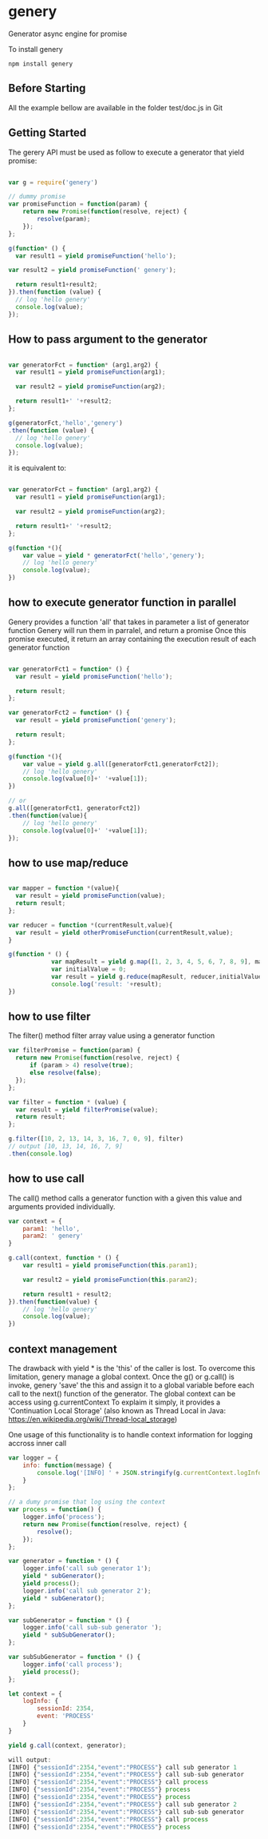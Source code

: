 # genery

Generator async engine for promise

To install genery

```
npm install genery
```
## Before Starting
All the example bellow are available in the folder test/doc.js in Git

## Getting Started
The gerery API must be used as follow to execute a generator that yield promise:

```js

var g = require('genery')

// dummy promise
var promiseFunction = function(param) {
    return new Promise(function(resolve, reject) {
        resolve(param);
    });
};

g(function* () {
  var result1 = yield promiseFunction('hello');

var result2 = yield promiseFunction(' genery');

  return result1+result2;
}).then(function (value) {
  // log 'hello genery'
  console.log(value);
});
```

## How to pass argument to the generator

```js

var generatorFct = function* (arg1,arg2) {
  var result1 = yield promiseFunction(arg1);

  var result2 = yield promiseFunction(arg2);

  return result1+' '+result2;
};

g(generatorFct,'hello','genery')
.then(function (value) {
  // log 'hello genery'
  console.log(value);
});
```

it is equivalent to:

```js

var generatorFct = function* (arg1,arg2) {
  var result1 = yield promiseFunction(arg1);

  var result2 = yield promiseFunction(arg2);

  return result1+' '+result2;
};

g(function *(){
	var value = yield * generatorFct('hello','genery');
	// log 'hello genery'
	console.log(value);
})

```

## how to execute generator function in parallel

Genery provides a function 'all' that takes in parameter a list of generator function
Genery will run them in parralel, and return a promise
Once this promise executed, it return an array containing the execution result of each generator function


```js

var generatorFct1 = function* () {
  var result = yield promiseFunction('hello');

  return result;
};

var generatorFct2 = function* () {
  var result = yield promiseFunction('genery');

  return result;
};

g(function *(){
	var value = yield g.all([generatorFct1,generatorFct2]);
	// log 'hello genery'
	console.log(value[0]+' '+value[1]);
})

// or
g.all([generatorFct1, generatorFct2])
.then(function(value){
	// log 'hello genery'
	console.log(value[0]+' '+value[1]);
});

```
## how to use map/reduce

```js

var mapper = function *(value){
  var result = yield promiseFunction(value);
  return result;
};

var reducer = function *(currentResult,value){
  var result = yield otherPromiseFunction(currentResult,value);
}

g(function * () {
            var mapResult = yield g.map([1, 2, 3, 4, 5, 6, 7, 8, 9], mapper);
            var initialValue = 0;
            var result = yield g.reduce(mapResult, reducer,initialValue);
            console.log('result: '+result);
})

```
## how to use filter
The filter() method filter array value using a generator function

```js
var filterPromise = function(param) {
  return new Promise(function(resolve, reject) {
      if (param > 4) resolve(true);
      else resolve(false);
  });
};

var filter = function * (value) {
  var result = yield filterPromise(value);
  return result;
};

g.filter([10, 2, 13, 14, 3, 16, 7, 0, 9], filter)
// output [10, 13, 14, 16, 7, 9]
.then(console.log)

```

## how to use call
The call() method calls a generator function with a given this value and arguments provided individually.

```js
var context = {
    param1: 'hello',
    param2: ' genery'
}

g.call(context, function * () {
    var result1 = yield promiseFunction(this.param1);

    var result2 = yield promiseFunction(this.param2);

    return result1 + result2;
}).then(function(value) {
    // log 'hello genery'
    console.log(value);
})
```

## context management
The drawback with yield * is the 'this' of the caller is lost.
To overcome this limitation, genery  manage a global context.
Once the g() or g.call() is invoke, genery 'save' the this and assign it to a global variable before each call to the next() function of the generator.
The global context can be access using g.currentContext
To explaim it simply, it provides a 'Continuation Local Storage' (also known as Thread Local in Java: https://en.wikipedia.org/wiki/Thread-local_storage)

One usage of this functionality is to handle context information for logging accross inner call

```js
var logger = {
    info: function(message) {
        console.log('[INFO] ' + JSON.stringify(g.currentContext.logInfo) + ' ' + message);
    }
};

// a dumy promise that log using the context
var process = function() {
    logger.info('process');
    return new Promise(function(resolve, reject) {
        resolve();
    });
};

var generator = function * () {
    logger.info('call sub generator 1');
    yield * subGenerator();
    yield process();
    logger.info('call sub generator 2');
    yield * subGenerator();
};

var subGenerator = function * () {
    logger.info('call sub-sub generator ');
    yield * subSubGenerator();
};

var subSubGenerator = function * () {
    logger.info('call process');
    yield process();
};

let context = {
    logInfo: {
        sessionId: 2354,
        event: 'PROCESS'
    }
}

yield g.call(context, generator);

will output:
[INFO] {"sessionId":2354,"event":"PROCESS"} call sub generator 1
[INFO] {"sessionId":2354,"event":"PROCESS"} call sub-sub generator 
[INFO] {"sessionId":2354,"event":"PROCESS"} call process
[INFO] {"sessionId":2354,"event":"PROCESS"} process
[INFO] {"sessionId":2354,"event":"PROCESS"} process
[INFO] {"sessionId":2354,"event":"PROCESS"} call sub generator 2
[INFO] {"sessionId":2354,"event":"PROCESS"} call sub-sub generator 
[INFO] {"sessionId":2354,"event":"PROCESS"} call process
[INFO] {"sessionId":2354,"event":"PROCESS"} process


```


